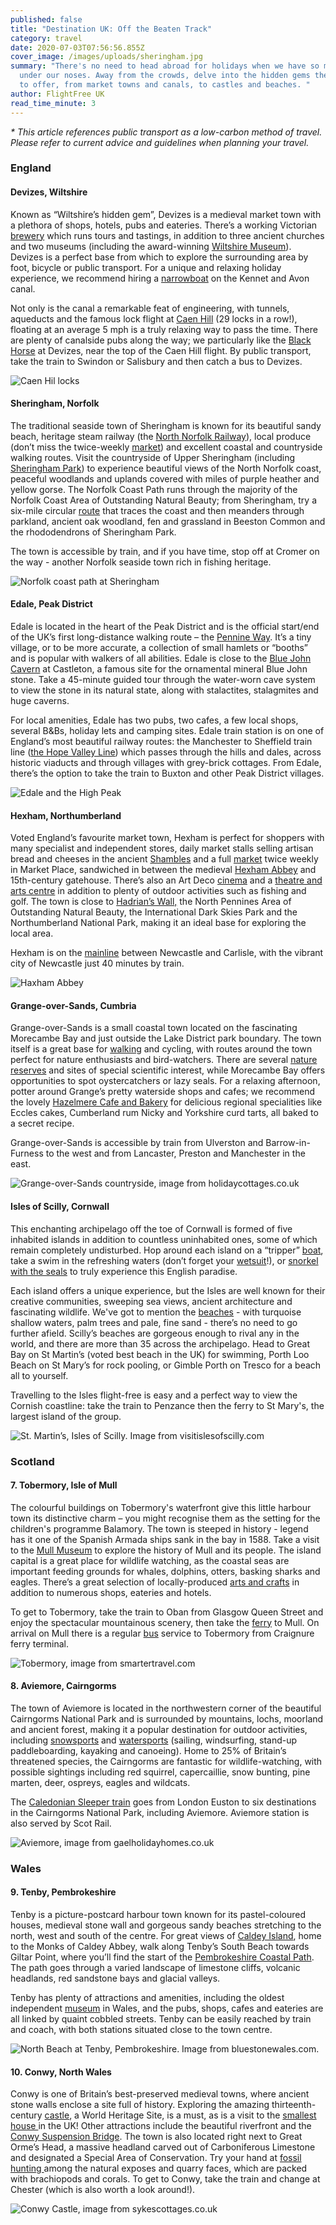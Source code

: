 ```yaml
---
published: false
title: "Destination UK: Off the Beaten Track"
category: travel
date: 2020-07-03T07:56:56.855Z
cover_image: /images/uploads/sheringham.jpg
summary: "There's no need to head abroad for holidays when we have so much here
  under our noses. Away from the crowds, delve into the hidden gems the UK has
  to offer, from market towns and canals, to castles and beaches. "
author: FlightFree UK
read_time_minute: 3
---
```

*\* This article references public transport as a low-carbon method of travel. Please refer to current advice and guidelines when planning your travel.*

### England

#### Devizes, Wiltshire

Known as “Wiltshire’s hidden gem”, Devizes is a medieval market town with a plethora of shops, hotels, pubs and eateries. There’s a working Victorian [brewery](https://www.wadworth.co.uk/visitor-centre/) which runs tours and tastings, in addition to three ancient churches and two museums (including the award-winning [Wiltshire Museum](https://www.wiltshiremuseum.org.uk/)). Devizes is a perfect base from which to explore the surrounding area by foot, bicycle or public transport. For a unique and relaxing holiday experience, we recommend hiring a [narrowboat](https://www.abcboathire.com/our-routes/short-breaks/hilperton-marina/devizes-return) on the Kennet and Avon canal.

Not only is the canal a remarkable feat of engineering, with tunnels, aqueducts and the famous lock flight at [Caen Hill](https://canalrivertrust.org.uk/places-to-visit/caen-hill-locks) (29 locks in a row!), floating at an average 5 mph is a truly relaxing way to pass the time. There are plenty of canalside pubs along the way; we particularly like the [Black Horse](https://www.tripadvisor.co.uk/Attraction_Review-g528767-d5918051-Reviews-Black_Horse-Devizes_Wiltshire_England.html) at Devizes, near the top of the Caen Hill flight. By public transport, take the train to Swindon or Salisbury and then catch a bus to Devizes.

![Caen Hil locks](/images/uploads/caen.jpg "Caen Hill Locks. Image from insure4boats.co.uk")

#### Sheringham, Norfolk

The traditional seaside town of Sheringham is known for its beautiful sandy beach, heritage steam railway (the [North Norfolk Railway](https://www.nnrailway.co.uk/)), local produce (don’t miss the twice-weekly [market](http://visitsheringham.co.uk/listing/sheringham-open-air-market/)) and excellent coastal and countryside walking routes. Visit the countryside of Upper Sheringham (including [Sheringham Park](https://www.nationaltrust.org.uk/sheringham-park)) to experience beautiful views of the North Norfolk coast, peaceful woodlands and uplands covered with miles of purple heather and yellow gorse. The Norfolk Coast Path runs through the majority of the Norfolk Coast Area of Outstanding Natural Beauty; from Sheringham, try a six-mile circular [route](https://www.norfolk.gov.uk/out-and-about-in-norfolk/norfolk-trails/short-and-circular-walks/norfolk-coast-path) that traces the coast and then meanders through parkland, ancient oak woodland, fen and grassland in Beeston Common and the rhododendrons of Sheringham Park.

The town is accessible by train, and if you have time, stop off at Cromer on the way - another Norfolk seaside town rich in fishing heritage.

![Norfolk coast path at Sheringham](/images/uploads/sheringham.jpg "Sheringham, image from sheringhamtowncouncil.gov.uk")

#### Edale, Peak District

Edale is located in the heart of the Peak District and is the official start/end of the UK’s first long-distance walking route – the [Pennine Way](https://www.nationaltrail.co.uk/en_GB/trails/pennine-way/). It’s a tiny village, or to be more accurate, a collection of small hamlets or “booths” and is popular with walkers of all abilities. Edale is close to the [Blue John Cavern](https://www.bluejohn-cavern.co.uk) at Castleton, a famous site for the ornamental mineral Blue John stone. Take a 45-minute guided tour through the water-worn cave system to view the stone in its natural state, along with stalactites, stalagmites and huge caverns.

For local amenities, Edale has two pubs, two cafes, a few local shops, several B&Bs, holiday lets and camping sites. Edale train station is on one of England’s most beautiful railway routes: the Manchester to Sheffield train line ([the Hope Valley Line](https://www.scenicrailbritain.com/lines/hope-valley-line)) which passes through the hills and dales, across historic viaducts and through villages with grey-brick cottages. From Edale, there’s the option to take the train to Buxton and other Peak District villages.

![Edale and the High Peak](/images/uploads/edale.jpg "Edale and the High Peak, image from beautifulenglandphotos.uk")

#### Hexham, Northumberland

Voted England’s favourite market town, Hexham is perfect for shoppers with many specialist and independent stores, daily market stalls selling artisan bread and cheeses in the ancient [Shambles](https://information-britain.co.uk/showPlace.cfm?Place_ID=64578) and a full [market](https://www.northumberland.gov.uk/Business/Northumberland-Markets/Hexham-Market.aspx) twice weekly in Market Place, sandwiched in between the medieval [Hexham Abbey](http://www.hexhamabbey.org.uk/) and 15th-century gatehouse. There’s also an Art Deco [cinema](https://forumhexham.com/ForumHexham.dll/Home) and a [theatre and arts centre](https://www.queenshall.co.uk/) in addition to plenty of outdoor activities such as fishing and golf. The town is close to [Hadrian’s Wall,](https://www.visitnorthumberland.com/hadrians-wall/walking-routes) the North Pennines Area of Outstanding Natural Beauty, the International Dark Skies Park and the Northumberland National Park, making it an ideal base for exploring the local area.

Hexham is on the [mainline](https://www.northernrailway.co.uk/stations/HEX) between Newcastle and Carlisle, with the vibrant city of Newcastle just 40 minutes by train.

![Haxham Abbey](/images/uploads/hexham.jpg "Hexham Abbey, image from visithexham.net")

#### Grange-over-Sands, Cumbria

Grange-over-Sands is a small coastal town located on the fascinating Morecambe Bay and just outside the Lake District park boundary. The town itself is a great base for [walking](https://www.grangeoversandstowncouncil.gov.uk/walking-and-cycling.html) and cycling, with routes around the town perfect for nature enthusiasts and bird-watchers. There are several [nature reserves](https://www.visitcumbria.com/nature-reserves/) and sites of special scientific interest, while Morecambe Bay offers opportunities to spot oystercatchers or lazy seals. For a relaxing afternoon, potter around Grange’s pretty waterside shops and cafes; we recommend the lovely [Hazelmere Cafe and Bakery](https://thehazelmere.co.uk/) for delicious regional specialities like Eccles cakes, Cumberland rum Nicky and Yorkshire curd tarts, all baked to a secret recipe.

Grange-over-Sands is accessible by train from Ulverston and Barrow-in-Furness to the west and from Lancaster, Preston and Manchester in the east.

![](/images/uploads/grange.jpg "Grange-over-Sands countryside, image from holidaycottages.co.uk")

#### Isles of Scilly, Cornwall

This enchanting archipelago off the toe of Cornwall is formed of five inhabited islands in addition to countless uninhabited ones, some of which remain completely undisturbed. Hop around each island on a “tripper” [boat](https://www.visitislesofscilly.com/explore/island-hopping), take a swim in the refreshing waters (don’t forget your [wetsuit](https://www.seatemperature.org/europe/united-kingdom/isles-of-scilly-july.htm)!), or [snorkel with the seals](https://www.visitislesofscilly.com/experience/things-to-do/scilly-seal-snorkelling-p1148703) to truly experience this English paradise.

Each island offers a unique experience, but the Isles are well known for their creative communities, sweeping sea views, ancient architecture and fascinating wildlife. We've got to mention the [beaches](https://www.visitislesofscilly.com/explore/beaches) - with turquoise shallow waters, palm trees and pale, fine sand - there’s no need to go further afield. Scilly’s beaches are gorgeous enough to rival any in the world, and there are more than 35 across the archipelago. Head to Great Bay on St Martin’s (voted best beach in the UK) for swimming, Porth Loo Beach on St Mary’s for rock pooling, or Gimble Porth on Tresco for a beach all to yourself.

Travelling to the Isles flight-free is easy and a perfect way to view the Cornish coastline: take the train to Penzance then the ferry to St Mary's, the largest island of the group.

![](/images/uploads/stmartins.jpeg "St. Martin’s, Isles of Scilly. Image from visitislesofscilly.com")

### Scotland

#### 7. Tobermory, Isle of Mull

The colourful buildings on Tobermory's waterfront give this little harbour town its distinctive charm – you might recognise them as the setting for the children's programme Balamory. The town is steeped in history - legend has it one of the Spanish Armada ships sank in the bay in 1588. Take a visit to the [Mull Museum](http://www.mullmuseum.org.uk/) to explore the history of Mull and its people. The island capital is a great place for wildlife watching, as the coastal seas are important feeding grounds for whales, dolphins, otters, basking sharks and eagles. There’s a great selection of locally-produced [arts and crafts](https://visitmullandiona.co.uk/listing-type/arts-and-crafts/) in addition to numerous shops, eateries and hotels.

To get to Tobermory, take the train to Oban from Glasgow Queen Street and enjoy the spectacular mountainous scenery, then take the [ferry](https://www.calmac.co.uk/) to Mull. On arrival on Mull there is a regular [bus](https://www.tobermory.co.uk/information/travel-2/bus/) service to Tobermory from Craignure ferry terminal.

![](/images/uploads/tobermory.jpg "Tobermory, image from smartertravel.com")

#### 8. Aviemore, Cairngorms

The town of Aviemore is located in the northwestern corner of the beautiful Cairngorms National Park and is surrounded by mountains, lochs, moorland and ancient forest, making it a popular destination for outdoor activities, including [snowsports](https://www.visitscotland.com/info/see-do/cairngorm-mountain-scotland-ltd-p2165531) and [watersports](https://www.lochmorlich.com/) (sailing, windsurfing, stand-up paddleboarding, kayaking and canoeing). Home to 25% of Britain’s threatened species, the Cairngorms are fantastic for wildlife-watching, with possible sightings including red squirrel, capercaillie, snow bunting, pine marten, deer, ospreys, eagles and wildcats.

The [Caledonian Sleeper train](https://www.sleeper.scot/) goes from London Euston to six destinations in the Cairngorms National Park, including Aviemore. Aviemore station is also served by Scot Rail.

![](/images/uploads/aviemore.jpg "Aviemore, image from gaelholidayhomes.co.uk")

### Wales

#### 9. Tenby, Pembrokeshire

Tenby is a picture-postcard harbour town known for its pastel-coloured houses, medieval stone wall and gorgeous sandy beaches stretching to the north, west and south of the centre. For great views of [Caldey Island](https://caldeyislandwales.com/), home to the Monks of Caldey Abbey, walk along Tenby’s South Beach towards Giltar Point, where you’ll find the start of the [Pembrokeshire Coastal Path](https://www.visitwales.com/product/1970684). The path goes through a varied landscape of limestone cliffs, volcanic headlands, red sandstone bays and glacial valleys.

Tenby has plenty of attractions and amenities, including the oldest independent [museum](https://www.visitwales.com/product/675215) in Wales, and the pubs, shops, cafes and eateries are all linked by quaint cobbled streets. Tenby can be easily reached by train and coach, with both stations situated close to the town centre.

![](/images/uploads/tenby.jpg "North Beach at Tenby, Pembrokeshire. Image from bluestonewales.com.")

#### 10. Conwy, North Wales

Conwy is one of Britain’s best-preserved medieval towns, where ancient stone walls enclose a site full of history. Exploring the amazing thirteenth-century [castle](https://cadw.gov.wales/visit/places-to-visit/conwy-castle), a World Heritage Site, is a must, as is a visit to the [smallest house ](http://www.thesmallesthouse.co.uk/)in the UK! Other attractions include the beautiful riverfront and the [Conwy Suspension Bridge](https://www.visitconwy.org.uk/things-to-do/conwy-suspension-bridge-and-tollkeepers-house-p277631). The town is also located right next to Great Orme’s Head, a massive headland carved out of Carboniferous Limestone and designated a Special Area of Conservation. Try your hand at [fossil hunting ](https://ukfossils.co.uk/2008/03/22/great-ormes-head/)among the natural exposes and quarry faces, which are packed with brachiopods and corals. To get to Conwy, take the train and change at Chester (which is also worth a look around!).

![](/images/uploads/conwy.jpg "Conwy Castle, image from sykescottages.co.uk")